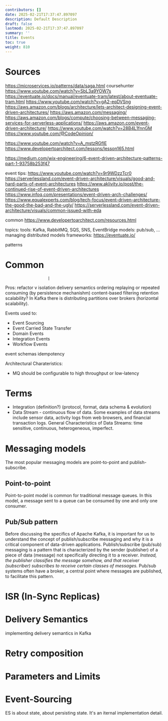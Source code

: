 ```yaml
---
contributors: []
date: 2025-02-21T17:37:47.897097
description: Default Description
draft: false
lastmod: 2025-02-21T17:37:47.897097
summary: ''
title: Events
toc: true
weight: 810
---
```


# Sources

https://microservices.io/patterns/data/saga.html
coursehunter
https://www.youtube.com/watch?v=SbL3a9YOW7s
https://eventuate.io/docs/manual/eventuate-tram/latest/about-eventuate-tram.html
https://www.youtube.com/watch?v=gA2-eqDVSng
https://aws.amazon.com/blogs/architecture/lets-architect-designing-event-driven-architectures/
https://aws.amazon.com/messaging/
https://aws.amazon.com/blogs/compute/choosing-between-messaging-services-for-serverless-applications/
https://aws.amazon.com/event-driven-architecture/
https://www.youtube.com/watch?v=28B4L1fnnGM
https://www.youtube.com/@CodeOpinion/

https://www.youtube.com/watch?v=A_mstzRGfIE
https://www.developertoarchitect.com/lessons/lesson165.html

https://medium.com/wix-engineering/6-event-driven-architecture-patterns-part-1-93758b253f47

event tips:
https://www.youtube.com/watch?v=9r9WDzzTcr0
https://serverlessland.com/event-driven-architecture/visuals/good-and-hard-parts-of-event-architectures
https://www.aklivity.io/post/the-continued-rise-of-event-driven-architectures
https://www.infoq.com/presentations/event-driven-arch-challenges/
https://www.equalexperts.com/blog/tech-focus/event-driven-architecture-the-good-the-bad-and-the-ugly/
https://serverlessland.com/event-driven-architecture/visuals/common-issued-with-eda

common https://www.developertoarchitect.com/resources.html

topics:
tools: Kafka, RabbitMQ, SQS, SNS, EventBridge
models: pub/sub, ...
managing distributed models
frameworks:
https://eventuate.io/

patterns

# Common

````
				   |
````

Pros: refactor v
isolation
delivery semantics
ordering
replaying or repeated consuming (by persistence mechanishm)
content-based filtering
retention
scalability? In Kafka there is distributing partitions over brokers (horizontal scalability).

Events used to:

* Event Sourcing
* Event Carried State Transfer
* Domain Events
* Integration Events
* Workflow Events

event schemas
idempotency

Architectural Charateristics:

* MQ should be configurable to high throughput or low-latency

# Terms

* Integration (definition?) (protocol, format, data schema & evolution)
* Data Stream - continuous flow of data. Some examples of data streams include sensor data, activity logs from web browsers, and financial transaction logs. General Characteristics of Data Streams: time sensitive, continuous, heterogeneous, imperfect.

# Messaging models

The most popular messaging models are point-to-point and publish-subscribe.

## Point-to-point

Point-to-point model is common for traditional message queues. In this model, a message sent to a queue can be consumed by one and only one consumer.

## Pub/Sub pattern

Before discussing the specifics of Apache Kafka, it is important for us to understand the concept of publish/subscribe messaging and why it is a critical component of data-driven applications. Publish/subscribe (pub/sub) messaging is a pattern that is characterized by the sender (publisher) of a piece of data (message) not specifically directing it to a receiver. *Instead, the publisher classifies the message somehow, and that receiver (subscriber) subscribes to receive certain classes of messages.* Pub/sub systems often have a broker, a central point where messages are published, to facilitate this pattern.

# ISR (In-Sync Replicas)

# Delivery Semantics

implementing delivery semantics in Kafka

# Retry composition

# Parameters and Limits

# Event-Sourcing

ES is about state, about persisting state. It's an iternal implementation detail.
